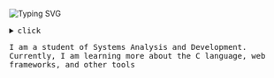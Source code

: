 ![Typing SVG](https://readme-typing-svg.demolab.com?font=Fira+Code&pause=1000&color=EDEDED&random=false&width=435&lines=Hello,+my+name+is+Guilherme!)

<details><summary><samp>click</samp></summary>
 
```rust
public class Main {
    public static void main(String[] args) {
        System.out.println("Seja Bem-vindo!");
    }
}

```
</details>

<samp>I am a student of Systems Analysis and Development. Currently, I am learning more about the C language, web frameworks, and other tools</samp>

